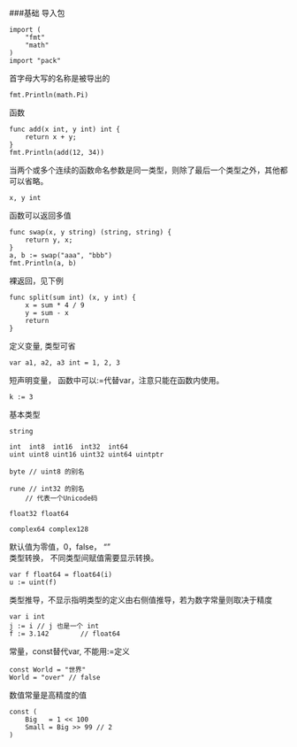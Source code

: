 ###基础
导入包  

	import (
		"fmt"
		"math"
	)
	import "pack"
首字母大写的名称是被导出的

	fmt.Println(math.Pi)
函数

	func add(x int, y int) int {
		return x + y;
	}
	fmt.Println(add(12, 34))  
当两个或多个连续的函数命名参数是同一类型，则除了最后一个类型之外，其他都可以省略。

	x, y int  
函数可以返回多值  

	func swap(x, y string) (string, string) {
		return y, x;
	}
	a, b := swap("aaa", "bbb")
	fmt.Println(a, b)  
裸返回，见下例  
	
	func split(sum int) (x, y int) {
		x = sum * 4 / 9
		y = sum - x
		return
	}
定义变量, 类型可省
  
	var a1, a2, a3 int = 1, 2, 3
短声明变量， 函数中可以:=代替var，注意只能在函数内使用。  

	k := 3
	
基本类型

	string

	int  int8  int16  int32  int64
	uint uint8 uint16 uint32 uint64 uintptr

	byte // uint8 的别名

	rune // int32 的别名
     	// 代表一个Unicode码

	float32 float64

	complex64 complex128
默认值为零值，0，false， “”  
类型转换， 不同类型间赋值需要显示转换。

	var f float64 = float64(i)
	u := uint(f)
类型推导，不显示指明类型的定义由右侧值推导，若为数字常量则取决于精度  
	
	var i int
	j := i // j 也是一个 int
	f := 3.142        // float64
常量，const替代var, 不能用:=定义

	const World = "世界"
	World = "over" // false
数值常量是高精度的值

	const (
		Big   = 1 << 100
		Small = Big >> 99 // 2
	)